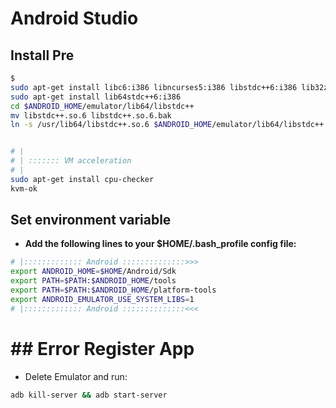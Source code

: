 # Android Studio



## Install Pre

```bash
$
sudo apt-get install libc6:i386 libncurses5:i386 libstdc++6:i386 lib32z1 libbz2-1.0:i386
sudo apt-get install lib64stdc++6:i386
cd $ANDROID_HOME/emulator/lib64/libstdc++
mv libstdc++.so.6 libstdc++.so.6.bak
ln -s /usr/lib64/libstdc++.so.6 $ANDROID_HOME/emulator/lib64/libstdc++


# |
# | ::::::: VM acceleration
# |
sudo apt-get install cpu-checker
kvm-ok
```

## Set environment variable

- **Add the following lines to your $HOME/.bash_profile config file:**

```bash
# |::::::::::::: Android ::::::::::::::>>>
export ANDROID_HOME=$HOME/Android/Sdk
export PATH=$PATH:$ANDROID_HOME/tools
export PATH=$PATH:$ANDROID_HOME/platform-tools
export ANDROID_EMULATOR_USE_SYSTEM_LIBS=1
# |::::::::::::: Android ::::::::::::::<<<
```


# ## Error  Register App

- Delete Emulator and run:

```bash
adb kill-server && adb start-server
```
